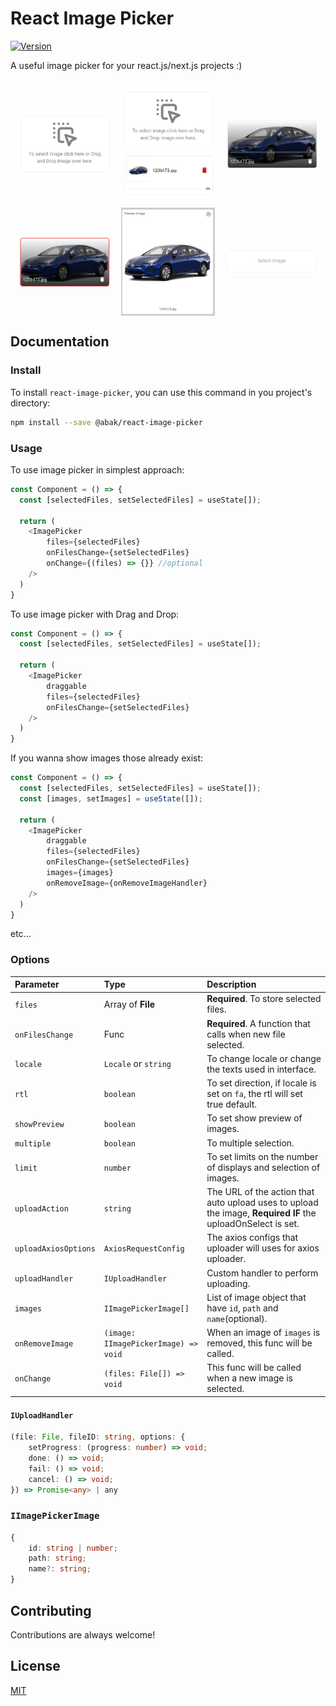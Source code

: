 
# React Image Picker

[![Version](https://img.shields.io/badge/Version-1.1.4-green?style=flat)](https://choosealicense.com/licenses/mit/)


A useful image picker for your react.js/next.js projects :)

##

<div style="display: flex; align-items: center; gap: 16px; flex-wrap: wrap; justify-content: center;">
<div style="display: flex; flex-direction: column; align-items: center; gap: 8px;">
<img src="https://github.com/abolfazlakbarzadeh/react-image-picker/blob/main/src/images/image-1.png?raw=true" width="150">
</div>
<div style="display: flex; flex-direction: column; align-items: center; gap: 8px;">
<img src="https://github.com/abolfazlakbarzadeh/react-image-picker/blob/main/src/images/image-2.png?raw=true" width="150">
</div>
<div style="display: flex; flex-direction: column; align-items: center; gap: 8px;">
<img src="https://github.com/abolfazlakbarzadeh/react-image-picker/blob/main/src/images/image-3.png?raw=true" width="150">
</div>
<div style="display: flex; flex-direction: column; align-items: center; gap: 8px;">
<img src="https://github.com/abolfazlakbarzadeh/react-image-picker/blob/main/src/images/image-4.png?raw=true" width="150">
</div>
<div style="display: flex; flex-direction: column; align-items: center; gap: 8px;">
<img src="https://github.com/abolfazlakbarzadeh/react-image-picker/blob/main/src/images/image-5.png?raw=true" width="150">
</div>
<div style="display: flex; flex-direction: column; align-items: center; gap: 8px;">
<img src="https://github.com/abolfazlakbarzadeh/react-image-picker/blob/main/src/images/image-6.png?raw=true" width="150">
</div>

</div>

## Documentation

### Install

To install `react-image-picker`, you can use this command in you project's directory:
```bash
npm install --save @abak/react-image-picker
```

### Usage

To use image picker in simplest approach:
```js
const Component = () => {
  const [selectedFiles, setSelectedFiles] = useState[]);

  return (
    <ImagePicker
        files={selectedFiles}
        onFilesChange={setSelectedFiles}
        onChange={(files) => {}} //optional
    />
  )
}
```

To use image picker with Drag and Drop:
```js
const Component = () => {
  const [selectedFiles, setSelectedFiles] = useState[]);

  return (
    <ImagePicker
        draggable
        files={selectedFiles}
        onFilesChange={setSelectedFiles}
    />
  )
}
```

If you wanna show images those already exist:
```js
const Component = () => {
  const [selectedFiles, setSelectedFiles] = useState[]);
  const [images, setImages] = useState([]);

  return (
    <ImagePicker
        draggable
        files={selectedFiles}
        onFilesChange={setSelectedFiles}
        images={images}
        onRemoveImage={onRemoveImageHandler}
    />
  )
}
```
etc...

### Options
| Parameter | Type     | Description                |
| :-------- | :------- | :------------------------- |
| `files` | Array of **File** | **Required**. To store selected files. |
| `onFilesChange` | Func | **Required**. A function that calls when new file selected. |
| `locale` | `Locale` or `string` | To change locale or change the texts used in interface. |
| `rtl`| `boolean` | To set direction, if locale is set on `fa`, the rtl will set true default. |
| `showPreview`| `boolean` | To set show preview of images. |
| `multiple`| `boolean` | To multiple selection. |
| `limit`| `number` | To set limits on the number of displays and selection of images.|
| `uploadAction`| `string` | The URL of the action that auto upload uses to upload the image, **Required IF** the uploadOnSelect is set.|
| `uploadAxiosOptions`| `AxiosRequestConfig` | The axios configs that uploader will uses for axios uploader.|
| `uploadHandler`| `IUploadHandler` | Custom handler to perform uploading.|
| `images`| `IImagePickerImage[]` | List of image object that have `id`, `path` and `name`(optional).|
| `onRemoveImage`| `(image: IImagePickerImage) => void` | When an image of `images` is removed, this func will be called.|
| `onChange`| `(files: File[]) => void` | This func will be called when a new image is selected.|

#### `IUploadHandler`
```ts
(file: File, fileID: string, options: {
    setProgress: (progress: number) => void;
    done: () => void;
    fail: () => void;
    cancel: () => void;
}) => Promise<any> | any
```
### `IImagePickerImage`
```ts
{
    id: string | number;
    path: string;
    name?: string;
}
```
## Contributing

Contributions are always welcome!


## License

[MIT](https://choosealicense.com/licenses/mit/)

